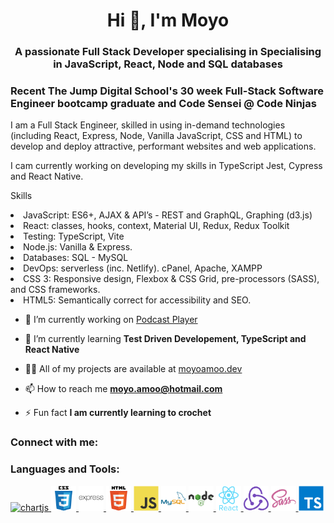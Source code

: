 <h1 align="center">Hi 👋, I'm Moyo</h1>
<h3 align="center">A passionate Full Stack Developer specialising in Specialising in JavaScript, React, Node and SQL databases </h3>
<h3>Recent The Jump Digital School's 30 week Full-Stack Software Engineer bootcamp graduate and Code Sensei @ Code Ninjas</h3>

<p>I am a Full Stack Engineer, skilled in using in-demand technologies (including React, Express, Node, Vanilla JavaScript, CSS and HTML) to develop and deploy attractive, performant websites and web applications.

I cam currently working on developing my skills in TypeScript Jest, Cypress and React Native.
</p>

Skills 
<li>JavaScript: ES6+, AJAX & API’s - REST and GraphQL, Graphing (d3.js)</li>
<li>React: classes, hooks, context, Material UI, Redux, Redux Toolkit</li>
<li>Testing: TypeScript, Vite</li>
<li>Node.js: Vanilla & Express.</li>
<li>Databases: SQL - MySQL</li>
<li>DevOps: serverless (inc. Netlify). cPanel, Apache, XAMPP</li>
<li>CSS 3: Responsive design, Flexbox & CSS Grid, pre-processors (SASS), and CSS frameworks.</li>
<li>HTML5: Semantically correct for accessibility and SEO.</li>

- 🔭 I’m currently working on [Podcast Player](https://github.com/moyoamoo/typescript-podcast-player)

- 🌱 I’m currently learning **Test Driven Developement, TypeScript and React Native**

- 👨‍💻 All of my projects are available at [moyoamoo.dev](moyoamoo.dev)

- 📫 How to reach me **moyo.amoo@hotmail.com**

- ⚡ Fun fact **I am currently learning to crochet**

<h3 align="left">Connect with me:</h3>
<p align="left">
</p>

<h3 align="left">Languages and Tools:</h3>
<p align="left"> <a href="https://www.chartjs.org" target="_blank" rel="noreferrer"> <img src="https://www.chartjs.org/media/logo-title.svg" alt="chartjs" width="40" height="40"/> </a> <a href="https://www.w3schools.com/css/" target="_blank" rel="noreferrer"> <img src="https://raw.githubusercontent.com/devicons/devicon/master/icons/css3/css3-original-wordmark.svg" alt="css3" width="40" height="40"/> </a> <a href="https://expressjs.com" target="_blank" rel="noreferrer"> <img src="https://raw.githubusercontent.com/devicons/devicon/master/icons/express/express-original-wordmark.svg" alt="express" width="40" height="40"/> </a> <a href="https://www.w3.org/html/" target="_blank" rel="noreferrer"> <img src="https://raw.githubusercontent.com/devicons/devicon/master/icons/html5/html5-original-wordmark.svg" alt="html5" width="40" height="40"/> </a> <a href="https://developer.mozilla.org/en-US/docs/Web/JavaScript" target="_blank" rel="noreferrer"> <img src="https://raw.githubusercontent.com/devicons/devicon/master/icons/javascript/javascript-original.svg" alt="javascript" width="40" height="40"/> </a> <a href="https://www.mysql.com/" target="_blank" rel="noreferrer"> <img src="https://raw.githubusercontent.com/devicons/devicon/master/icons/mysql/mysql-original-wordmark.svg" alt="mysql" width="40" height="40"/> </a> <a href="https://nodejs.org" target="_blank" rel="noreferrer"> <img src="https://raw.githubusercontent.com/devicons/devicon/master/icons/nodejs/nodejs-original-wordmark.svg" alt="nodejs" width="40" height="40"/> </a> <a href="https://reactjs.org/" target="_blank" rel="noreferrer"> <img src="https://raw.githubusercontent.com/devicons/devicon/master/icons/react/react-original-wordmark.svg" alt="react" width="40" height="40"/> </a> <a href="https://redux.js.org" target="_blank" rel="noreferrer"> <img src="https://raw.githubusercontent.com/devicons/devicon/master/icons/redux/redux-original.svg" alt="redux" width="40" height="40"/> </a> <a href="https://sass-lang.com" target="_blank" rel="noreferrer"> <img src="https://raw.githubusercontent.com/devicons/devicon/master/icons/sass/sass-original.svg" alt="sass" width="40" height="40"/> </a> <a href="https://www.typescriptlang.org/" target="_blank" rel="noreferrer"> <img src="https://raw.githubusercontent.com/devicons/devicon/master/icons/typescript/typescript-original.svg" alt="typescript" width="40" height="40"/> </a> </p>
